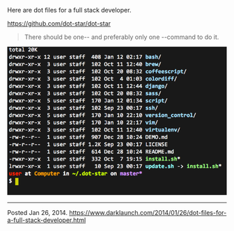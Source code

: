 Here are dot files for a full stack developer.

https://github.com/dot-star/dot-star

> There should be one-- and preferably only one --command to do it.

<img alt="" src="/img/uploads/2014-01/dot-files.png" />

---


Posted Jan 26, 2014.
https://www.darklaunch.com/2014/01/26/dot-files-for-a-full-stack-developer.html